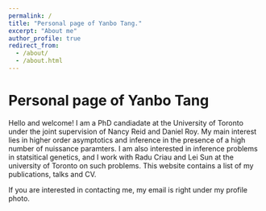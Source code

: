 ```yaml
---
permalink: /
title: "Personal page of Yanbo Tang."
excerpt: "About me"
author_profile: true
redirect_from: 
  - /about/
  - /about.html
---
```


Personal page of Yanbo Tang
======

Hello and welcome! I am a PhD candiadate at the University of Toronto under the joint supervision of Nancy Reid and Daniel Roy. My main interest lies in higher order asymptotics and inference in the presence of a high number of nuissance paramters. I am also interested in inference problems in statsitical genetics, and I work with Radu Criau and Lei Sun at the university of Toronto on such problems. This website contains a list of my publications, talks and CV. 

If you are interested in contacting me, my email is right under my profile photo. 
